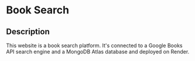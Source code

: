# Book Search

## Description
This website is a book search platform. It's connected to a Google Books API search engine and a MongoDB Atlas database and deployed on Render.
